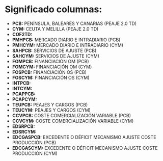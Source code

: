 
# Significado columnas:
- __PCB:__ PENÍNSULA, BALEARES Y CANARIAS (PEAJE 2.0 TD)
- __CYM:__ CEUTA Y MELILLA (PEAJE 2.0 TD)
- __COF2TD:__ 
- __PMHPCB:__ MERCADO DIARIO E INTRADIARIO (PCB)
- __PMHCYM:__ MERCADO DIARIO E INTRADIARIO (CYM)
- __SAHPCB:__ SERVICIOS DE AJUSTE (PCB)
- __SAHCYM:__ SERVICIOS DE AJUSTE (CYM)
- __FOMPCB:__ FINANCIACIÓN OM (PCB)
- __FOMCYM:__ FINANCIACIÓN OM (CYM)
- __FOSPCB:__ FINANCIACIÓN OS (PCB)
- __FOSCYM:__ FINANCIACIÓN OS (CYM)
- __INTPCB:__ 
- __INTCYM:__ 
- __PCAPPCB:__ 
- __PCAPCYM:__ 
- __TEUPCB:__ PEAJES Y CARGOS (PCB)
- __TEUCYM:__ PEAJES Y CARGOS (CYM)
- __CCVPCB:__ COSTE COMERCIALIZACIÓN VARIABLE (PCB)
- __CCVCYM:__ COSTE COMERCIALIZACIÓN VARIABLE (CYM)
- __EDSRPCB:__ 
- __EDSRCYM:__ 
- __EDCGASPCB:__ EXCEDENTE O DÉFICIT MECANISMO AJUSTE COSTE PRODUCCIÓN (PCB)
- __EDCGASCYM:__ EXCEDENTE O DÉFICIT MECANISMO AJUSTE COSTE PRODUCCIÓN (CYM)
